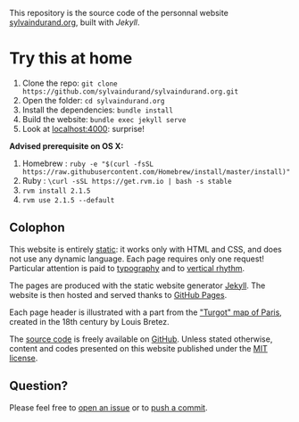 This repository is the source code of the personnal website [sylvaindurand.org](http://sylvaindurand.org), built with *Jekyll*.

# Try this at home

1. Clone the repo: `git clone https://github.com/sylvaindurand/sylvaindurand.org.git`
2. Open the folder: `cd sylvaindurand.org`
3. Install the dependencies: `bundle install`
4. Build the website: `bundle exec jekyll serve`
5. Look at [localhost:4000](http://localhost:4000): surprise!

__Advised prerequisite on OS X:__

1. Homebrew : `ruby -e "$(curl -fsSL https://raw.githubusercontent.com/Homebrew/install/master/install)"`
2. Ruby : `\curl -sSL https://get.rvm.io | bash -s stable`
3. `rvm install 2.1.5`
4. `rvm use 2.1.5 --default`

## Colophon
This website is entirely [static](https://en.wikipedia.org/wiki/Static_web_page): it works only with HTML and CSS, and does not use any dynamic language. Each page requires only one request! Particular attention is paid to [typography](http://webtypography.net/) and to [vertical rhythm](http://webtypography.net/2.2.2).

The pages are produced with the static website generator [Jekyll](http://jekyllrb.com/). The website is then hosted and served thanks to [GitHub Pages](https://pages.github.com/). 

Each page header is illustrated with a part from the ["Turgot" map of Paris](https://en.wikipedia.org/wiki/Turgot_map_of_Paris), created in the 18th century by Louis Bretez.

The [source code](https://github.com/sylvaindurand/sylvaindurand.org) is freely available on [GitHub](https://github.com/sylvaindurand/sylvaindurand.org). Unless stated otherwise, content and codes presented on this website published under the [MIT license](http://opensource.org/licenses/MIT).

## Question?
Please feel free to [open an issue](https://github.com/sylvaindurand/sylvaindurand.org/issues) or to [push a commit](https://github.com/sylvaindurand/sylvaindurand.org/pulls).

